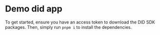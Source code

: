 # Demo did app
To get started, ensure you have an access token to download the DID SDK packages. Then, simply run `pnpm i` to install the dependencies.
